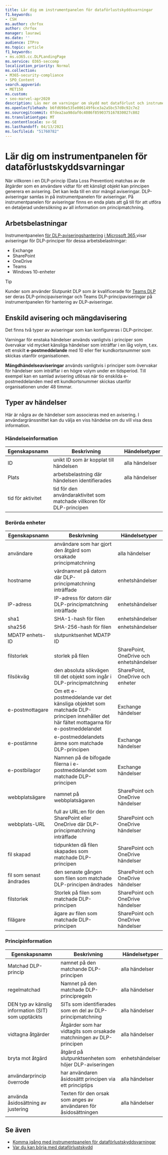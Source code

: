 ```yaml
---
title: Lär dig om instrumentpanelen för dataförlustskyddsvarningar
f1.keywords:
- CSH
ms.author: chrfox
author: chrfox
manager: laurawi
ms.date: ''
audience: ITPro
ms.topic: article
f1_keywords:
- ms.o365.cc.DLPLandingPage
ms.service: O365-seccomp
localization_priority: Normal
ms.collection:
- M365-security-compliance
- SPO_Content
search.appverid:
- MET150
ms.custom:
- seo-marvel-apr2020
description: Läs mer om varningar om skydd mot dataförlust och instrumentpanelen för aviseringar.
ms.openlocfilehash: b6fd698e535e006149f6ce3a2a5bc57d0c92c7e2
ms.sourcegitcommit: 07dea2aa98daf0c4086f8590375167830027c802
ms.translationtype: MT
ms.contentlocale: sv-SE
ms.lasthandoff: 04/13/2021
ms.locfileid: "51760782"
---
```

# <a name="learn-about-the-data-loss-prevention-alerts-dashboard"></a>Lär dig om instrumentpanelen för dataförlustskyddsvarningar

När villkoren i en DLP-princip (Data Loss Prevention) matchas av de åtgärder som en användare vidtar för ett känsligt objekt kan principen generera en avisering. Det kan leda till en stor mängd aviseringar. DLP-aviseringar samlas in på instrumentpanelen för aviseringar. På instrumentpanelen för aviseringar finns en enda plats att gå till för att utföra en detaljerad undersökning av all information om principmatchning.  

<!-- [Microsoft 365 compliance center](https://compliance.microsoft.com/)-->

## <a name="workloads"></a>Arbetsbelastningar

Instrumentpanelen [för DLP-aviseringshantering](https://compliance.microsoft.com/datalossprevention?viewid=dlpalerts) [i Microsoft 365,](https://compliance.microsoft.com/)visar aviseringar för DLP-principer för dessa arbetsbelastningar:

- Exchange
- SharePoint
- OneDrive
- Teams
- Windows 10-enheter 

> [!TIP]
> Kunder som använder Slutpunkt DLP som är kvalificerade för [Teams DLP](dlp-microsoft-teams.md) ser deras DLP-principaviseringar och Teams DLP-principaviseringar på instrumentpanelen för hantering av DLP-aviseringar. [](endpoint-dlp-learn-about.md)

## <a name="single-alert-and-aggregate-alert"></a>Enskild avisering och mängdavisering

Det finns två typer av aviseringar som kan konfigureras i DLP-principer.

Varningar för enstaka händelser används vanligtvis i principer som övervakar vid mycket känsliga händelser som inträffar i en låg volym, t.ex. ett enskilt **e-postmeddelande** med 10 eller fler kundkortsnummer som skickas utanför organisationen.

**Mängdhändelseaviseringar** används vanligtvis i principer som övervakar för händelser som inträffar i en högre volym under en tidsperiod. Till exempel kan en samlad avisering utlösas när tio enskilda e-postmeddelanden med ett kundkortsnummer skickas utanför organisationen under 48 timmar.

## <a name="types-of-events"></a>Typer av händelser

Här är några av de händelser som associeras med en avisering. I användargränssnittet kan du välja en viss händelse om du vill visa dess information. 

### <a name="event-details"></a>Händelseinformation

|Egenskapsnamn  |Beskrivning  |Händelsetyper  |
|---------|---------|---------|
|ID |unikt ID som är kopplat till händelsen |alla händelser |
|Plats |arbetsbelastning där händelsen identifierades|alla händelser |
|tid för aktivitet     |tid för den användaraktivitet som matchade villkoren för DLP-principen |

### <a name="impacted-entities"></a>Berörda enheter

|Egenskapsnamn |Beskrivning| Händelsetyper|
|---------|---------|---------|
|användare | användare som har gjort den åtgärd som orsakade principmatchning | alla händelser|
|hostname | värdnamnet på datorn där DLP-principmatchning inträffade | enhetshändelser|
|IP-adress | IP-adress för datorn där DLP-principmatchning inträffade | enhetshändelser|
|sha1 |SHA-1-hash för filen | enhetshändelser|
|sha256 | SHA-256-hash för filen | enhetshändelser|
|MDATP enhets-ID | slutpunktsenhet MDATP ID|
|filstorlek | storlek på filen| SharePoint, OneDrive och enhetshändelser|
|filsökväg | den absoluta sökvägen till det objekt som ingår i DLP-principmatchning | SharePoint, OneDrive och enheter|
|e-postmottagare |Om ett e-postmeddelande var det känsliga objektet som matchade DLP-principen innehåller det här fältet mottagarna för e-postmeddelandet| Exchange händelser|
|e-postämne |e-postmeddelandets ämne som matchade DLP-principen |Exchange händelser|
|e-postbilagor | Namnen på de bifogade filerna i e-postmeddelandet som matchade DLP-principen| Exchange händelser|
|webbplatsägare |namnet på webbplatsägaren| SharePoint och OneDrive händelser|
|webbplats-URL |full av URL:en för den SharePoint eller OneDrive där DLP-principmatchning inträffade |SharePoint och OneDrive händelser|
|fil skapad |tidpunkten då filen skapades som matchade DLP-principen |SharePoint och OneDrive händelser|
|fil som senast ändrades | den senaste gången som filen som matchade DLP-principen ändrades | SharePoint och OneDrive händelser|
|filstorlek | Storlek på filen som matchade DLP-principen |SharePoint och OneDrive händelser|
|filägare |ägare av filen som matchade DLP-principen |SharePoint och OneDrive händelser|  

### <a name="policy-details"></a>Principinformation

|Egenskapsnamn |Beskrivning |Händelsetyper |
|---------|---------|---------|
|Matchad DLP-princip |namnet på den matchande DLP-principen |alla händelser|
|regelmatchad |Namnet på den matchade DLP-principregeln |alla händelser|
|DEN typ av känslig information (SIT) som upptäckts|SITs som identifierades som en del av DLP-principmatchning |alla händelser|
|vidtagna åtgärder |Åtgärder som har vidtagits som orsakade matchningen av DLP-principen| alla händelser|
|bryta mot åtgärd | åtgärd på slutpunktsenheten som höjer DLP-aviseringen| enhetshändelser | 
|användarprincip överrode |har användaren åsidosättt principen via ett principtips | alla händelser|
|använda åsidosättning av justering |Texten för den orsak som anges av användaren för åsidosättningen | alla händelser|   

## <a name="see-also"></a>Se även

- [Komma igång med instrumentpanelen för dataförlustskyddsvarningar](dlp-alerts-dashboard-get-started.md)
- [Var du kan börja med dataförlustskydd](create-test-tune-dlp-policy.md#where-to-start-with-data-loss-prevention)